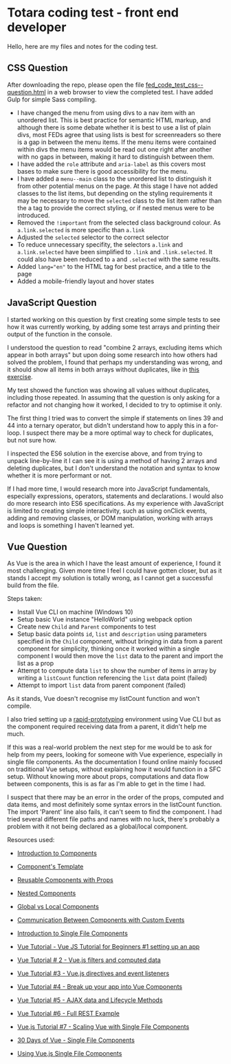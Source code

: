 # Totara coding test - front end developer

Hello, here are my files and notes for the coding test.

## CSS Question 

After downloading the repo, please open the file [fed_code_test_css--question.html](https://github.com/starshyyne/totara-coding-test-fed/blob/main/css-question/fed_code_test_css--question.html) in a web browser to view the completed test. I have added Gulp for simple Sass compiling.

- I have changed the menu from using divs to a nav item with an unordered list. This is best practice for semantic HTML markup, and although there is some debate whether it is best to use a list of plain divs, most FEDs agree that using lists is best for screenreaders so there is a gap in between the menu items. If the menu items were contained within divs the menu items would be read out one right after another with no gaps in between, making it hard to distinguish between them. 
- I have added the `role` attribute and `aria-label` as this covers most bases to make sure there is good accessibility for the menu. 
- I have added a `menu--main` class to the unordered list to distinguish it from other potential menus on the page. At this stage I have not added classes to the list items, but depending on the styling requirements it may be necessary to move the `selected` class to the list item rather than the a tag to provide the correct styling, or if nested menus were to be introduced.
- Removed the `!important` from the selected class background colour. As `a.link.selected` is more specific than `a.link` 
- Adjusted the `selected` selector to the correct selector
- To reduce unnecessary specifity, the selectors `a.link` and `a.link.selected` have been simplified to `.link` and `.link.selected`. It could also have been reduced to `a` and `.selected` with the same results. 
- Added `lang="en"` to the HTML tag for best practice, and a title to the page
- Added a mobile-friendly layout and hover states

## JavaScript Question

I started working on this question by first creating some simple tests to see how it was currently working, by adding some test arrays and printing their output of the function in the console.

I understood the question to read "combine 2 arrays, excluding items which appear in both arrays" but upon doing some research into how others had solved the problem, I found that perhaps my understanding was wrong, and it should show all items in both arrays without duplicates, like in [this exercise](https://www.w3resource.com/javascript-exercises/javascript-array-exercise-42.php).

My test showed the function was showing all values without duplicates, including those repeated. In assuming that the question is only asking for a refactor and not changing how it worked, I decided to try to optimise it only. 

The first thing I tried was to convert the simple if statements on lines 39 and 44 into a ternary operator, but  didn't understand how to apply this in a for-loop. I suspect there may be a more optimal way to check for duplicates, but not sure how. 

I inspected the ES6 solution in the exercise above, and from trying to unpack line-by-line it I can see it is using a  method of having 2 arrays and deleting duplicates, but I don't understand the notation and syntax to know whether it is more performant or not. 

If I had more time, I would research more into JavaScript fundamentals, especially expressions, operators, statements and declarations. I would also do more research into ES6 specifications. As my experience with JavaScript is limited to creating simple interactivity, such as using onClick events, adding and removing classes, or DOM manipulation, working with arrays and loops is something I haven't learned yet. 


## Vue Question

As Vue is the area in which I have the least amount of experience, I found it most challenging. Given more time I feel I could have gotten closer, but as it stands I accept my solution is totally wrong, as I cannot get a successful build from the file. 

Steps taken:
- Install Vue CLI on machine (Windows 10)
- Setup basic Vue instance "HelloWorld" using webpack option
- Create new `Child` and `Parent` components to test
- Setup basic data points `id`, `list` and `description` using parameters specified in the `Child` component, without bringing in data from a parent component for simplicity, thinking once it worked within a single component I would then move the `list` data to the parent and import the list as a prop
- Attempt to compute data `list` to show the number of items in array by writing a `listCount` function referencing the `list` data point (failed)
- Attempt to import `list` data from parent component (failed)

As it stands, Vue doesn't recognise my listCount function and won't compile. 

I also tried setting up a [rapid-prototyping](https://cli.vuejs.org/guide/prototyping.html) environment using Vue CLI but as the component required receiving data from a parent, it didn't help me much. 

If this was a real-world problem the next step for me would be to ask for help from my peers, looking for someone with Vue experience, especially in single file components. As the documentation I found online mainly focused on traditional Vue setups, without explaining how it would function in a SFC setup. Without knowing more about props, computations and data flow between components, this is as far as I'm able to get in the time I had. 

I suspect that there may be an error in the order of the props, computed and data items, and most definitely some syntax errors in the listCount function. The import 'Parent' line also fails, it can't seem to find the component. I had tried several different file paths and names with no luck, there's probably a problem with it not being declared as a global/local component. 

Resources used: 
- [Introduction to Components](https://vueschool.io/lessons/introduction-to-components)
- [Component's Template](https://vueschool.io/lessons/components-template)
- [Reusable Components with Props](https://vueschool.io/lessons/reusable-components-with-props)
- [Nested Components](https://vueschool.io/lessons/nested-components)
- [Global vs Local Components](https://vueschool.io/lessons/global-vs-local-components)
- [Communication Between Components with Custom Events](https://vueschool.io/lessons/communication-between-components)
- [Introduction to Single File Components](https://vueschool.io/lessons/introduction-to-single-file-components)

- [Vue Tutorial - Vue JS Tutorial for Beginners #1 setting up an app](https://www.youtube.com/watch?v=mZY1yyrlJWU)
- [Vue Tutorial # 2 - Vue.js filters and computed data](https://www.youtube.com/watch?v=h6lhOYv-QM4)
- [Vue Tutorial #3 - Vue.js directives and event listeners](https://www.youtube.com/watch?v=t0w2KLOLaTA)
- [Vue Tutorial #4 - Break up your app into Vue Components](https://www.youtube.com/watch?v=1V9Lcnm1Dqw)
- [Vue Tutorial #5 - AJAX data and Lifecycle Methods](https://www.youtube.com/watch?v=inJDWcHmsss)
- [Vue Tutorial #6 - Full REST Example](https://www.youtube.com/watch?v=Oyr5X5HwXhM)
- [Vue.js Tutorial #7 - Scaling Vue with Single File Components](https://www.youtube.com/watch?v=IkcJ0YAiycQ)

- [30 Days of Vue - Single File Components](https://www.newline.co/30-days-of-vue/day-17-single-file-components )
- [Using Vue.js Single File Components](https://medium.com/swlh/using-vue-js-single-file-components-4675c652db8c)
